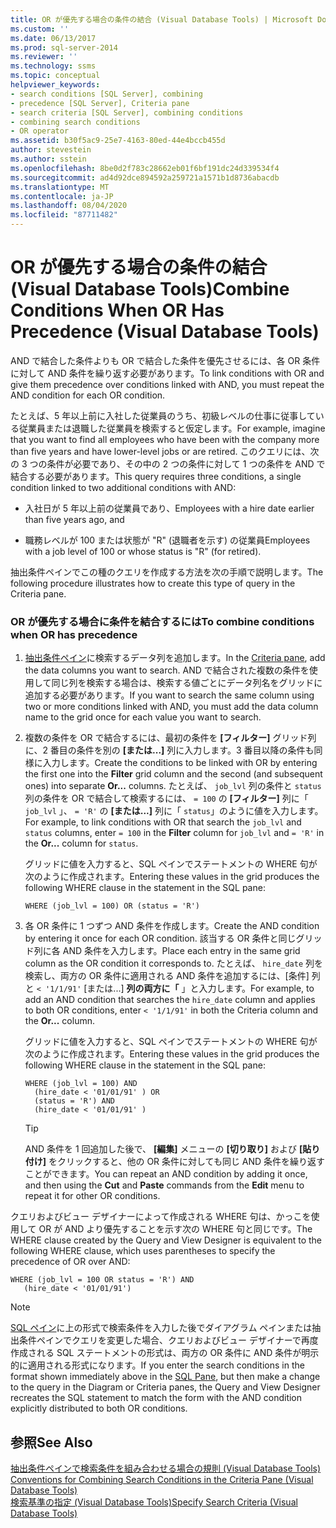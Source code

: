 ```yaml
---
title: OR が優先する場合の条件の結合 (Visual Database Tools) | Microsoft Docs
ms.custom: ''
ms.date: 06/13/2017
ms.prod: sql-server-2014
ms.reviewer: ''
ms.technology: ssms
ms.topic: conceptual
helpviewer_keywords:
- search conditions [SQL Server], combining
- precedence [SQL Server], Criteria pane
- search criteria [SQL Server], combining conditions
- combining search conditions
- OR operator
ms.assetid: b30f5ac9-25e7-4163-80ed-44e4bccb455d
author: stevestein
ms.author: sstein
ms.openlocfilehash: 8be0d2f783c28662eb01f6bf191dc24d339534f4
ms.sourcegitcommit: ad4d92dce894592a259721a1571b1d8736abacdb
ms.translationtype: MT
ms.contentlocale: ja-JP
ms.lasthandoff: 08/04/2020
ms.locfileid: "87711482"
---
```

# <a name="combine-conditions-when-or-has-precedence-visual-database-tools"></a><span data-ttu-id="8258e-102">OR が優先する場合の条件の結合 (Visual Database Tools)</span><span class="sxs-lookup"><span data-stu-id="8258e-102">Combine Conditions When OR Has Precedence (Visual Database Tools)</span></span>
  <span data-ttu-id="8258e-103">AND で結合した条件よりも OR で結合した条件を優先させるには、各 OR 条件に対して AND 条件を繰り返す必要があります。</span><span class="sxs-lookup"><span data-stu-id="8258e-103">To link conditions with OR and give them precedence over conditions linked with AND, you must repeat the AND condition for each OR condition.</span></span>  
  
 <span data-ttu-id="8258e-104">たとえば、5 年以上前に入社した従業員のうち、初級レベルの仕事に従事している従業員または退職した従業員を検索すると仮定します。</span><span class="sxs-lookup"><span data-stu-id="8258e-104">For example, imagine that you want to find all employees who have been with the company more than five years and have lower-level jobs or are retired.</span></span> <span data-ttu-id="8258e-105">このクエリには、次の 3 つの条件が必要であり、その中の 2 つの条件に対して 1 つの条件を AND で結合する必要があります。</span><span class="sxs-lookup"><span data-stu-id="8258e-105">This query requires three conditions, a single condition linked to two additional conditions with AND:</span></span>  
  
-   <span data-ttu-id="8258e-106">入社日が 5 年以上前の従業員であり、</span><span class="sxs-lookup"><span data-stu-id="8258e-106">Employees with a hire date earlier than five years ago, and</span></span>  
  
-   <span data-ttu-id="8258e-107">職務レベルが 100 または状態が "R" (退職者を示す) の従業員</span><span class="sxs-lookup"><span data-stu-id="8258e-107">Employees with a job level of 100 or whose status is "R" (for retired).</span></span>  
  
 <span data-ttu-id="8258e-108">抽出条件ペインでこの種のクエリを作成する方法を次の手順で説明します。</span><span class="sxs-lookup"><span data-stu-id="8258e-108">The following procedure illustrates how to create this type of query in the Criteria pane.</span></span>  
  
### <a name="to-combine-conditions-when-or-has-precedence"></a><span data-ttu-id="8258e-109">OR が優先する場合に条件を結合するには</span><span class="sxs-lookup"><span data-stu-id="8258e-109">To combine conditions when OR has precedence</span></span>  
  
1.  <span data-ttu-id="8258e-110">[抽出条件ペイン](visual-database-tools.md)に検索するデータ列を追加します。</span><span class="sxs-lookup"><span data-stu-id="8258e-110">In the [Criteria pane](visual-database-tools.md), add the data columns you want to search.</span></span> <span data-ttu-id="8258e-111">AND で結合された複数の条件を使用して同じ列を検索する場合は、検索する値ごとにデータ列名をグリッドに追加する必要があります。</span><span class="sxs-lookup"><span data-stu-id="8258e-111">If you want to search the same column using two or more conditions linked with AND, you must add the data column name to the grid once for each value you want to search.</span></span>  
  
2.  <span data-ttu-id="8258e-112">複数の条件を OR で結合するには、最初の条件を **[フィルター]** グリッド列に、2 番目の条件を別の **[または...]** 列に入力します。3 番目以降の条件も同様に入力します。</span><span class="sxs-lookup"><span data-stu-id="8258e-112">Create the conditions to be linked with OR by entering the first one into the **Filter** grid column and the second (and subsequent ones) into separate **Or...** columns.</span></span> <span data-ttu-id="8258e-113">たとえば、 `job_lvl` 列の条件と `status` 列の条件を OR で結合して検索するには、 `= 100` の **[フィルター]** 列に「 `job_lvl` 」、 `= 'R'` の **[または...]** 列に「 `status`」のように値を入力します。</span><span class="sxs-lookup"><span data-stu-id="8258e-113">For example, to link conditions with OR that search the `job_lvl` and `status` columns, enter `= 100` in the **Filter** column for `job_lvl` and `= 'R'` in the **Or...** column for `status`.</span></span>  
  
     <span data-ttu-id="8258e-114">グリッドに値を入力すると、SQL ペインでステートメントの WHERE 句が次のように作成されます。</span><span class="sxs-lookup"><span data-stu-id="8258e-114">Entering these values in the grid produces the following WHERE clause in the statement in the SQL pane:</span></span>  
  
    ```  
    WHERE (job_lvl = 100) OR (status = 'R')  
    ```  
  
3.  <span data-ttu-id="8258e-115">各 OR 条件に 1 つずつ AND 条件を作成します。</span><span class="sxs-lookup"><span data-stu-id="8258e-115">Create the AND condition by entering it once for each OR condition.</span></span> <span data-ttu-id="8258e-116">該当する OR 条件と同じグリッド列に各 AND 条件を入力します。</span><span class="sxs-lookup"><span data-stu-id="8258e-116">Place each entry in the same grid column as the OR condition it corresponds to.</span></span> <span data-ttu-id="8258e-117">たとえば、 `hire_date` 列を検索し、両方の OR 条件に適用される AND 条件を追加するには、[条件] 列と `< '1/1/91'` [または...] **列の両方に「** 」と入力します。</span><span class="sxs-lookup"><span data-stu-id="8258e-117">For example, to add an AND condition that searches the `hire_date` column and applies to both OR conditions, enter `< '1/1/91'` in both the Criteria column and the **Or...** column.</span></span>  
  
     <span data-ttu-id="8258e-118">グリッドに値を入力すると、SQL ペインでステートメントの WHERE 句が次のように作成されます。</span><span class="sxs-lookup"><span data-stu-id="8258e-118">Entering these values in the grid produces the following WHERE clause in the statement in the SQL pane:</span></span>  
  
    ```  
    WHERE (job_lvl = 100) AND   
      (hire_date < '01/01/91' ) OR  
      (status = 'R') AND   
      (hire_date < '01/01/91' )  
    ```  
  
    > [!TIP]  
    >  <span data-ttu-id="8258e-119">AND 条件を 1 回追加した後で、 **[編集]** メニューの **[切り取り]** および **[貼り付け]** をクリックすると、他の OR 条件に対しても同じ AND 条件を繰り返すことができます。</span><span class="sxs-lookup"><span data-stu-id="8258e-119">You can repeat an AND condition by adding it once, and then using the **Cut** and **Paste** commands from the **Edit** menu to repeat it for other OR conditions.</span></span>  
  
 <span data-ttu-id="8258e-120">クエリおよびビュー デザイナーによって作成される WHERE 句は、かっこを使用して OR が AND より優先することを示す次の WHERE 句と同じです。</span><span class="sxs-lookup"><span data-stu-id="8258e-120">The WHERE clause created by the Query and View Designer is equivalent to the following WHERE clause, which uses parentheses to specify the precedence of OR over AND:</span></span>  
  
```  
WHERE (job_lvl = 100 OR status = 'R') AND  
   (hire_date < '01/01/91')  
```  
  
> [!NOTE]  
>  <span data-ttu-id="8258e-121">[SQL ペイン](sql-pane-visual-database-tools.md)に上の形式で検索条件を入力した後でダイアグラム ペインまたは抽出条件ペインでクエリを変更した場合、クエリおよびビュー デザイナーで再度作成される SQL ステートメントの形式は、両方の OR 条件に AND 条件が明示的に適用される形式になります。</span><span class="sxs-lookup"><span data-stu-id="8258e-121">If you enter the search conditions in the format shown immediately above in the [SQL Pane](sql-pane-visual-database-tools.md), but then make a change to the query in the Diagram or Criteria panes, the Query and View Designer recreates the SQL statement to match the form with the AND condition explicitly distributed to both OR conditions.</span></span>  
  
## <a name="see-also"></a><span data-ttu-id="8258e-122">参照</span><span class="sxs-lookup"><span data-stu-id="8258e-122">See Also</span></span>  
 <span data-ttu-id="8258e-123">[抽出条件ペインで検索条件を組み合わせる場合の規則 &#40;Visual Database Tools&#41;](conventions-combine-search-conditions-in-criteria-pane-visual-db-tools.md) </span><span class="sxs-lookup"><span data-stu-id="8258e-123">[Conventions for Combining Search Conditions in the Criteria Pane &#40;Visual Database Tools&#41;](conventions-combine-search-conditions-in-criteria-pane-visual-db-tools.md) </span></span>  
 [<span data-ttu-id="8258e-124">検索基準の指定 (Visual Database Tools)</span><span class="sxs-lookup"><span data-stu-id="8258e-124">Specify Search Criteria &#40;Visual Database Tools&#41;</span></span>](specify-search-criteria-visual-database-tools.md)  
  
  
